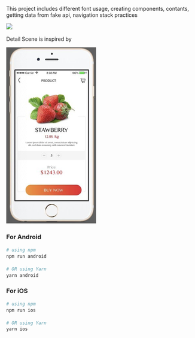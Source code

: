 This project includes different font usage, creating components, contants, getting data from fake api, navigation stack practices

![](https://github.com/elifgul98/RNNavigationProject/blob/main/navigation.gif)

Detail Scene is inspired by

![](https://github.com/elifgul98/RNNavigationProject/blob/main/inspired.png)

### For Android

```bash
# using npm
npm run android

# OR using Yarn
yarn android
```

### For iOS

```bash
# using npm
npm run ios

# OR using Yarn
yarn ios
```
